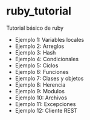 # ruby_tutorial
Tutorial básico de ruby
- Ejemplo 1: Variables locales
- Ejemplo 2: Arreglos
- Ejemplo 3: Hash
- Ejemplo 4: Condicionales
- Ejemplo 5: Ciclos
- Ejemplo 6: Funciones
- Ejemplo 7: Clases y objetos
- Ejemplo 8: Herencia
- Ejemplo 9: Modulos
- Ejemplo 10: Archivos
- Ejemplo 11: Excepciones
- Ejemplo 12: Cliente REST